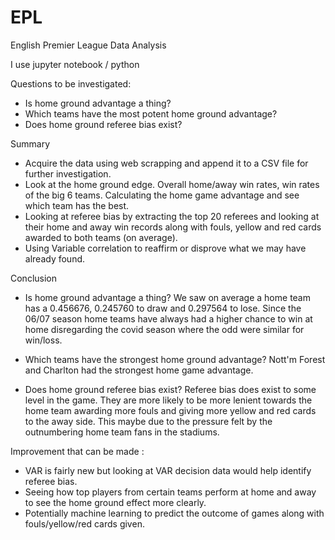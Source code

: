 # EPL
English Premier League Data Analysis

I use jupyter notebook / python

Questions to be investigated:
- Is home ground advantage a thing?
- Which teams have the most potent home ground advantage?
- Does home ground referee bias exist?

Summary

- Acquire the data using web scrapping and append it to a CSV file for further investigation.
- Look at the home ground edge. Overall home/away win rates, win rates of the big 6 teams. Calculating the home game advantage and see which team has the best.
- Looking at referee bias by extracting the top 20 referees and looking at their home and away win records along with fouls, yellow and red cards awarded to both teams (on average).
- Using Variable correlation to reaffirm or disprove what we may have already found.


Conclusion

- Is home ground advantage a thing?
We saw on average a home team has a 0.456676, 0.245760 to draw and 0.297564 to lose. Since the 06/07 season home teams have always had a higher chance to win at home disregarding the covid season where the odd were similar for win/loss.
    
- Which teams have the strongest home ground advantage?
Nott'm Forest and Charlton had the strongest home game advantage. 

- Does home ground referee bias exist?
Referee bias does exist to some level in the game. They are more likely to be more lenient towards the home team awarding more fouls and giving more yellow and red cards to the away side. This maybe due to the pressure felt by the outnumbering home team fans in the stadiums.


Improvement that can be made :
- VAR is fairly new but looking at VAR decision data would help identify referee bias.
- Seeing how top players from certain teams perform at home and away to see the home ground effect more clearly.
- Potentially machine learning to predict the outcome of games along with fouls/yellow/red cards given.
  
